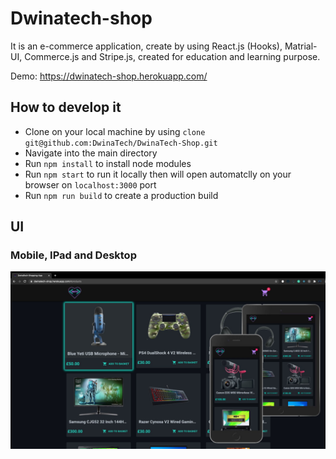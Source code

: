 # Dwinatech-shop
  It is an e-commerce application, create by using React.js (Hooks), Matrial-UI, Commerce.js and Stripe.js, created for education and learning purpose.
  
  Demo: https://dwinatech-shop.herokuapp.com/
  
## How to develop it
- Clone on your local machine by using `clone git@github.com:DwinaTech/DwinaTech-Shop.git`
- Navigate into the main directory
- Run `npm install` to install node modules
- Run `npm start` to run it locally then will open automatclly on your browser on `localhost:3000` port
- Run `npm run build` to create a production build

## UI
### Mobile, IPad and Desktop
<img src="https://github.com/DwinaTech/public-images/blob/main/E-commerce-thumbnail.jpg?raw=true" alt="website-image" />
